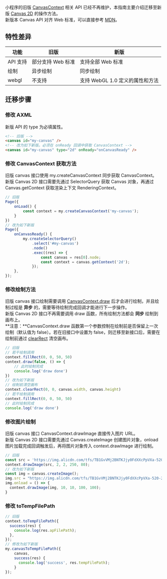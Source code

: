 小程序的旧版 [CanvasContext](https://opendocs.alipay.com/mini/api/canvascontext) 相关 API 已经不再维护，本指南主要介绍迁移至新版 [Canvas 2D](https://opendocs.alipay.com/mini/01vzqv) 的操作方法。<br />新版本 Canvas API 对齐 Web 标准，可以直接参考 [MDN](https://developer.mozilla.org/en-US/docs/Web/API/Canvas_API)。

## 特性差异
| **功能** | **旧版** | **新版** |
| --- | --- | --- |
| API 支持 | 部分支持 Web 标准 | 支持全部 Web 标准 |
| 绘制 | 异步绘制 | 同步绘制 |
| webgl | 不支持 | 支持 WebGL 1.0 定义的属性和方法 |


## 迁移步骤

### 修改 AXML
新版 API 的 type 为必填属性。
```html
<!-- 旧版 -->
<canvas id="my-canvas" />
<!-- 改为如下新版。必须在 onReady 回调中获取 CanvasContext -->
<canvas id="my-canvas" type="2d" onReady="onCanvasReady" />
```

### 修改 CanvasContext 获取方法
旧版 canvas 接口使用 my.createCanvasContext 同步获取 CanvasContext。<br />新版 Canvas 2D 接口需要先通过 SelectorQuery 获取 Canvas 对象，再通过 Canvas.getContext 获取渲染上下文 RenderingContext。
```javascript
// 旧版
Page({
    onLoad() {
        const context = my.createCanvasContext('my-canvas');
    }
})
// 改为如下新版
Page({
    onCanvasReady() {
        my.createSelectorQuery()
            .select('#my-canvas')
            .node()
            .exec((res) => {
                const canvas = res[0].node;
                const context = canvas.getContext('2d');
            });
    },
});
```

### 修改绘制方法
旧版 canvas 接口绘制需要调用 [CanvasContext.draw](https://opendocs.alipay.com/mini/api/he6iwx) 后才会进行绘制，并且绘制过程是 **异步** 的，需要等待绘制完成回调才能进行下一步操作。<br />新版 Canvas 2D 接口不再需要调用 draw 函数，所有绘制方法都会 **同步** 绘制到画布上。<br />**注意：**CanvasContext.draw 函数第一个参数控制在绘制前是否保留上一次绘制（默认值为 false）。若在旧接口中设置为 false，则迁移至新接口后，需要在绘制前通过 [clearRect](https://opendocs.alipay.com/mini/api/xg3h06) 清空画布。
```javascript
// 旧版
// 若干绘制调用
context.fillRect(0, 0, 50, 50)
context.draw(false, () => {
    // 此时绘制完成
    console.log('draw done')
})
// 改为如下新版
// 绘制前清空画布
context.clearRect(0, 0, canvas.width, canvas.height)
// 若干绘制调用
context.fillRect(0, 0, 50, 50)
// 此时绘制完成
console.log('draw done')
```

### 修改图片绘制
旧版 canvas 接口 CanvasContext.drawImage 直接传入图片 URL。<br />新版 Canvas 2D 接口需要先通过 Canvas.createImage 创建图片对象，onload 图片加载完成回调触发后，再将图片对象传入 context.drawImage 进行绘制。
```javascript
// 旧版
const src = 'https://img.alicdn.com/tfs/TB1GvVMj2BNTKJjy0FdXXcPpVXa-520-280.jpg'
context.drawImage(src, 2, 2, 250, 80);
// 改为如下新版
const img = canvas.createImage();
img.src = "https://img.alicdn.com/tfs/TB1GvVMj2BNTKJjy0FdXXcPpVXa-520-280.jpg";
img.onload = () => {
  context.drawImage(img, 10, 10, 100, 100);
}
```

### 修改 toTempFilePath
```javascript
// 旧版
context.toTempFilePath({
  success(res) {
    console.log(res.apFilePath);
  },
});
// 修改为如下新版
my.canvasToTempFilePath({
    canvas,
    success(res) {
      console.log('success', res.tempFilePath);
    }
});
```
